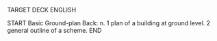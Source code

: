 TARGET DECK
ENGLISH

START
Basic
Ground-plan
Back: n. 1 plan of a building at ground level. 2 general outline of a scheme.
END
